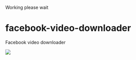 Working please wait 

# facebook-video-downloader

Facebook video downloader

![](20210208_211755.jpg)
